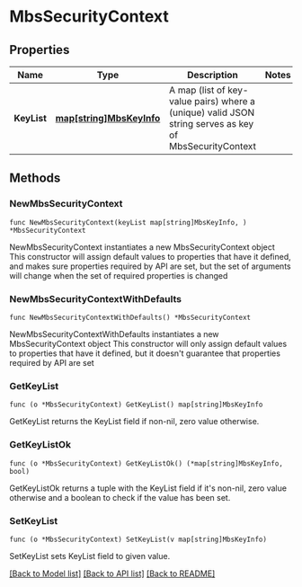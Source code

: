 # MbsSecurityContext

## Properties

Name | Type | Description | Notes
------------ | ------------- | ------------- | -------------
**KeyList** | [**map[string]MbsKeyInfo**](MbsKeyInfo.md) | A map (list of key-value pairs) where a (unique) valid JSON string serves as key of MbsSecurityContext | 

## Methods

### NewMbsSecurityContext

`func NewMbsSecurityContext(keyList map[string]MbsKeyInfo, ) *MbsSecurityContext`

NewMbsSecurityContext instantiates a new MbsSecurityContext object
This constructor will assign default values to properties that have it defined,
and makes sure properties required by API are set, but the set of arguments
will change when the set of required properties is changed

### NewMbsSecurityContextWithDefaults

`func NewMbsSecurityContextWithDefaults() *MbsSecurityContext`

NewMbsSecurityContextWithDefaults instantiates a new MbsSecurityContext object
This constructor will only assign default values to properties that have it defined,
but it doesn't guarantee that properties required by API are set

### GetKeyList

`func (o *MbsSecurityContext) GetKeyList() map[string]MbsKeyInfo`

GetKeyList returns the KeyList field if non-nil, zero value otherwise.

### GetKeyListOk

`func (o *MbsSecurityContext) GetKeyListOk() (*map[string]MbsKeyInfo, bool)`

GetKeyListOk returns a tuple with the KeyList field if it's non-nil, zero value otherwise
and a boolean to check if the value has been set.

### SetKeyList

`func (o *MbsSecurityContext) SetKeyList(v map[string]MbsKeyInfo)`

SetKeyList sets KeyList field to given value.



[[Back to Model list]](../README.md#documentation-for-models) [[Back to API list]](../README.md#documentation-for-api-endpoints) [[Back to README]](../README.md)


